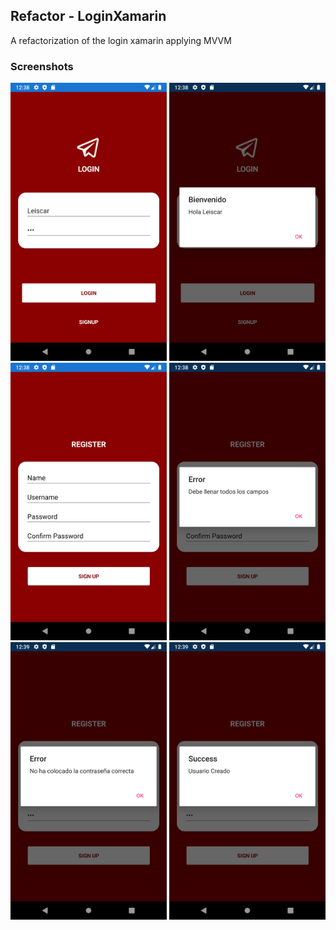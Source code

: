 ## Refactor - LoginXamarin
A refactorization of the login xamarin applying MVVM

### Screenshots

<img src ="Screenshots/1.png" width= "250">
<img src ="Screenshots/2.png" width= "250">
<img src ="Screenshots/3.png" width= "250">
<img src ="Screenshots/4.png" width= "250">
<img src ="Screenshots/5.png" width= "250">
<img src ="Screenshots/6.png" width= "250">
